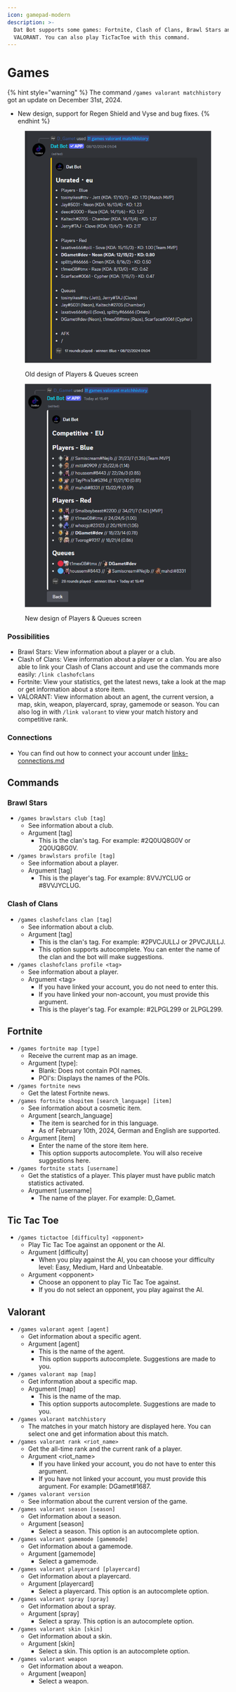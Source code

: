 ```yaml
---
icon: gamepad-modern
description: >-
  Dat Bot supports some games: Fortnite, Clash of Clans, Brawl Stars and
  VALORANT. You can also play TicTacToe with this command.
---
```


# Games

{% hint style="warning" %}
The command `/games valorant matchhistory` got an update on December 31st, 2024.

* New design, support for Regen Shield and Vyse and bug fixes.
{% endhint %}

<div><figure><img src="../../.gitbook/assets/Screenshot 2024-12-31 165116.png" alt=""><figcaption><p>Old design of Players &#x26; Queues screen</p></figcaption></figure> <figure><img src="../../.gitbook/assets/Screenshot 2024-12-31 154911.png" alt=""><figcaption><p>New design of Players &#x26; Queues screen</p></figcaption></figure></div>





### Possibilities

* Brawl Stars: View information about a player or a club.
* Clash of Clans: View information about a player or a clan. You are also able to link your Clash of Clans account and use the commands more easily: `/link clashofclans`
* Fortnite: View your statistics, get the latest news, take a look at the map or get information about a store item.
* VALORANT: View information about an agent, the current version, a map, skin, weapon, playercard, spray, gamemode or season. You can also log in with `/link valorant` to view your match history and competitive rank.



### Connections

* You can find out how to connect your account under [links-connections.md](links-connections.md "mention")

## Commands

### Brawl Stars

* `/games brawlstars club [tag]`
  * See information about a club.
  * Argument \[tag]
    * This is the clan's tag. For example: #2Q0UQ8G0V or 2Q0UQ8G0V.
* `/games brawlstars profile [tag]`
  * See information about a player.
  * Argument \[tag]
    * This is the player's tag. For example: 8VVJYCLUG or #8VVJYCLUG.



### Clash of Clans

* `/games clashofclans clan [tag]`
  * See information about a club.
  * Argument \[tag]
    * This is the clan's tag. For example: #2PVCJULLJ or 2PVCJULLJ.
    * This option supports autocomplete. You can enter the name of the clan and the bot will make suggestions.
* `/games clashofclans profile <tag>`
  * See information about a player.
  * Argument \<tag>
    * If you have linked your account, you do not need to enter this.
    * If you have linked your non-account, you must provide this argument.
    * This is the player's tag. For example: #2LPGL299 or 2LPGL299.



## Fortnite

* `/games fortnite map [type]`
  * Receive the current map as an image.
  * Argument \[type]:
    * Blank: Does not contain POI names.
    * POI's: Displays the names of the POIs.
* `/games fortnite news`
  * Get the latest Fortnite news.
* `/games fortnite shopitem [search_language] [item]`
  * See information about a cosmetic item.
  * Argument \[search\_language]
    * The item is searched for in this language.&#x20;
    * As of February 10th, 2024, German and English are supported.
  * Argument \[item]
    * Enter the name of the store item here.
    * This option supports autocomplete. You will also receive suggestions here.
* `/games fortnite stats [username]`
  * Get the statistics of a player. This player must have public match statistics activated.
  * Argument \[username]
    * The name of the player. For example: D\_Gamet.



## Tic Tac Toe

* `/games tictactoe [difficulty] <opponent>`
  * Play Tic Tac Toe against an opponent or the AI.
  * Argument \[difficulty]
    * When you play against the AI, you can choose your difficulty level: Easy, Medium, Hard and Unbeatable.
  * Argument \<opponent>
    * Choose an opponent to play Tic Tac Toe against.
    * If you do not select an opponent, you play against the AI.



## Valorant

* `/games valorant agent [agent]`
  * Get information about a specific agent.
  * Argument \[agent]
    * This is the name of the agent.&#x20;
    * This option supports autocomplete. Suggestions are made to you.
* `/games valorant map [map]`
  * Get information about a specific map.
  * Argument \[map]
    * This is the name of the map.
    * &#x20;This option supports autocomplete. Suggestions are made to you.
* `/games valorant matchhistory`
  * The matches in your match history are displayed here. You can select one and get information about this match.
* `/games valorant rank <riot_name>`
  * Get the all-time rank and the current rank of a player.
  * Argument \<riot\_name>
    * If you have linked your account, you do not have to enter this argument.
    * If you have not linked your account, you must provide this argument. For example: DGamet#1687.
* `/games valorant version`
  * See information about the current version of the game.
* `/games valorant season [season]`
  * Get information about a season.
  * Argument \[season]
    * Select a season. This option is an autocomplete option.
* `/games valorant gamemode [gamemode]`
  * Get information about a gamemode.
  * Argument \[gamemode]
    * Select a gamemode.
* `/games valorant playercard [playercard]`
  * Get information about a playercard.
  * Argument \[playercard]
    * Select a playercard. This option is an autocomplete option.
* `/games valorant spray [spray]`
  * Get information about a spray.
  * Argument \[spray]
    * Select a spray. This option is an autocomplete option.
* `/games valorant skin [skin]`
  * Get information about a skin.
  * Argument \[skin]
    * Select a skin. This option is an autocomplete option.
* `/games valorant weapon`
  * Get information about a weapon.
  * Argument \[weapon]
    * Select a weapon.
